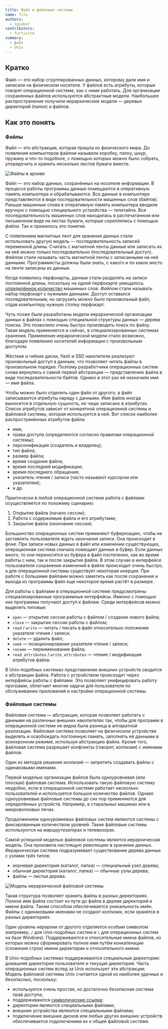 ```yaml
---
title: Файл и файловые системы
name: file
authors:
  - igsekor
contributors:
  - furtivite
summary:
  - файл
  - Unix
---
```


## Кратко

Файл — это набор сгруппированных данных, которому дали имя и записали на физическом носителе. У файлов есть атрибуты, которые говорят операционной системе, как с ними работать. Для организации сохраненных файлов используются абстрактные модели. Наибольшее распространение получили иерархические модели — деревья директорий (папок) и файлов.

## Как это понять

### Файлы

Файл — это абстракция, которая пришла из физического мира. До появления компьютеров файлом называли коробку, папку, шнур, пружину и что-то подобное, с помощью которых можно было собрать, упорядочить и хранить несколько листов бумаги вместе.

![Файлы в архиве](images/files.jpg)

Файл — это набор данных, сохранённых на носителе информации. В процессе работы программы данные помещаются в оперативную память компьютера и обрабатываются. Все данные в компьютере представляются в виде последовательности машинных слов (байтов). Раньше машинные слова в оперативную память компьютера вводили вручную с помощью специального устройства — телетайпа. Вся последовательность машинных слов находилась в распечатанном или письменном виде на листах бумаги, которые скреплялись с помощью _файла_. Так и прижилось это понятие.

С появлением магнитных лент для хранения данных стали использовать другую модель — последовательность записей переменной длины. Считать с магнитной ленты данные или записать их на неё можно только последовательно (последовательный доступ). _Файлом_ стали называть часть магнитной ленты с записанными на неё данными. Программисты должны были знать, с какого и по какое место на ленте записаны их данные.

Когда появились перфокарты, данные стали разделять на записи постоянной длины, поскольку на одной перфокарте умещалось [определённое количество](https://ru.wikipedia.org/wiki/Перфокарта) машинных слов. _Файлом_ стали называть набор перфокарт с нужными данными. Доступ оставался последовательным, но загрузить можно было произвольный файл, отдав компьютеру нужную стопку перфокарт.

Чуть позже были разработаны модели иерархической организации данных в файлах с помощью специальной структуры данных — дерева поиска. Это позволило очень быстро производить поиск по файлу. Такая модель применяется и сейчас, в специализированных системах хранения. Применение иерархической модели стало возможно, благодаря появлению носителей информации с произвольным доступом.

Жёсткие и гибкие диски, flash и SSD накопители реализуют произвольный доступ в данным, что позволяет читать файлы в произвольном порядке. Поэтому разработчики операционных систем снова вернулись к самой первой абстракции — представлению файла в виде последовательности байтов. Однако в этот раз ей назначили имя — имя файла.

Чтобы можно было отделить один файл от другого, в файл записываются атрибуты наряду с данными. Имя файла иногда выносится в отдельную сущность, но чаще записано в атрибутах. Список атрибутов зависит от конкретной операционной системы и файловой системы, которая используется в ней. Вот список наиболее распространённых атрибутов файла:

- имя;
- права доступа (определяются согласно правилам операционной системы);
- персонификация (создатель и владелец);
- тип файла;
- размер файла;
- время создания файла;
- время последней модификации;
- время последнего обращения;
- указатель чтения / записи (часто называют курсором или указателем);
- и др.

Практически в любой операционной системе работа с файлами осуществляется по похожему сценарию:

1. Открытие файла (начало сессии);
2. Работа с содержимым файла и его атрибутами;
3. Закрытие файла (окончание сессии).

Большинство операционных систем применяют буферизацию, чтобы не заставлять пользователя ждать окончания записи. Она происходит в фоне. При записи новых данных в файл или изменении существующих, операционная система сначала помещает данные в буфер. Если данных много, то они переносятся из буфера в файл постепенно, как во время работы с ним, так и после закрытия файла. В этом случае в интерфейсе пользователя сохранение изменений в файле происходит очень быстро, а для операционной системы существует некоторая инерция. При работе с большими файлами можно заметить как после сохранения и выхода из программы файл еще некоторое время растёт в размере.

Для работы с файлами в операционной системе предусмотрены специализированные программные интерфейсы. Именно с помощью них программы получают доступ к файлам. Среди интерфейсов можно выделить типовые:

- `open` — открытие сессии работы с файлом / создание нового файла;
- `close` — закрытие сессии работы с файлом;
- `read` / `write` — читать / писать в файл относительно положения указателя чтения / записи;
- `delete` — удалить файл;
- `seek` — позиционирование указателя чтения / записи;
- `rename` — переименование файла;
- `read_attributes` / `write_attributes` — чтение / модификация атрибутов файла.

В Unix-подобных системах представление внешних устройств сводится к абстракции файла. Работа с устройством происходит через интерфейсы работы с файлами. Это позволяет унифицировать работу программ, облегчает многие задачи для пользователя по обслуживанию приложений и настройке операционной системы.

### Файловые системы

Файловая система — абстракция, которая позволяет работать с данными на различных внешних накопителях так, чтобы для программ в операционной системе не видна была разница в аппаратной реализации. Файловая система позволяет на физическом устройстве выделять и освобождать постоянную память, заполнять её данными в асинхронном режиме, используя абстракцию файла. Кроме того, файловая система разрешает конфликты (говорят, _коллизии_) с именами файлов.

Один из методов решения коллизий — запретить создавать файлы с одинаковыми именами.

Первой моделью организации файлов была одноуровневая (или плоская) файловая система. Использовать такую файловую систему неудобно, если в операционной системе работает несколько пользователей и используется большое количество файлов. Однако одноуровневые файловые системы до сих пор применяются для определённых устройств. Например, в стиральных машинах или в микроволновых печах.

Продолжением одноуровневых файловых систем являются системы с фиксированным количеством уровней. Такие файловые системы используются на маршрутизаторах и телевизорах.

Самой успешной моделью файловой системы является иерархическая модель. Она произвела настоящую революцию в хранении данных. Иерархическая система подразумевает существование дерева данных с узлами трёх типов:

- корневая директория (каталог, папка) — специальный узел дерева;
- обычная директория (каталог, папка) — обычные узлы дерева;
- файлы — листья дерева.

![Модель иерархической файловой системы](images/file-system.png)

Такая структура позволяет хранить файлы в разных директориях. Полное имя файла состоит из пути до файла в дереве директорий и имени файла. Таким способом обеспечивается уникальность имён. Файлы с одинаковыми именами не создают коллизии, если хранятся в разных директориях.

Один уровень иерархии от другого отделяется особым символом (например, `/` для Unix-подобных систем и `\` для операционных систем на базе Windows). Поддерживаются и относительные имена файлов, из которых можно сформировать полное имя путём конкатенации (сложения строк) имени директории и относительного имени.

В Unix-подобных системах поддерживаются специальные директории: домашняя директория пользователя и текущая директория. Часть операционных систем вслед за Unix использует эти абстракции. Модель файловой системы Unix считается одной из наиболее удачных и безопасных, поскольку:

- используется очень простая, но достаточно безопасная система прав доступа;
- поддерживаются [символические ссылки](/tools/articles/cli/#файловая-система);
- директории являются специальными файлами;
- внешние устройства являются специальными файлами;
- подключение внешних дисков или любых других внешних устройств обеспечивается подключением их к общей файловой системе.
